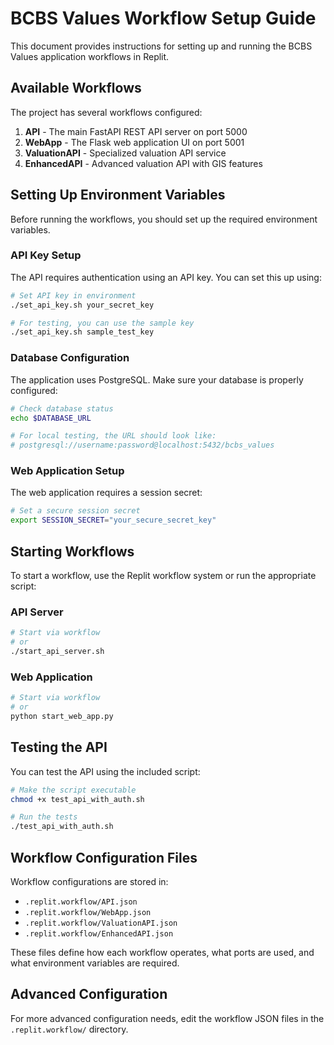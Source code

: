 # BCBS Values Workflow Setup Guide

This document provides instructions for setting up and running the BCBS Values application workflows in Replit.

## Available Workflows

The project has several workflows configured:

1. **API** - The main FastAPI REST API server on port 5000
2. **WebApp** - The Flask web application UI on port 5001
3. **ValuationAPI** - Specialized valuation API service
4. **EnhancedAPI** - Advanced valuation API with GIS features

## Setting Up Environment Variables

Before running the workflows, you should set up the required environment variables.

### API Key Setup

The API requires authentication using an API key. You can set this up using:

```bash
# Set API key in environment
./set_api_key.sh your_secret_key

# For testing, you can use the sample key
./set_api_key.sh sample_test_key
```

### Database Configuration

The application uses PostgreSQL. Make sure your database is properly configured:

```bash
# Check database status
echo $DATABASE_URL

# For local testing, the URL should look like:
# postgresql://username:password@localhost:5432/bcbs_values
```

### Web Application Setup

The web application requires a session secret:

```bash
# Set a secure session secret
export SESSION_SECRET="your_secure_secret_key"
```

## Starting Workflows

To start a workflow, use the Replit workflow system or run the appropriate script:

### API Server

```bash
# Start via workflow
# or
./start_api_server.sh
```

### Web Application

```bash
# Start via workflow
# or
python start_web_app.py
```

## Testing the API

You can test the API using the included script:

```bash
# Make the script executable
chmod +x test_api_with_auth.sh

# Run the tests
./test_api_with_auth.sh
```

## Workflow Configuration Files

Workflow configurations are stored in:

- `.replit.workflow/API.json`
- `.replit.workflow/WebApp.json`
- `.replit.workflow/ValuationAPI.json`
- `.replit.workflow/EnhancedAPI.json`

These files define how each workflow operates, what ports are used, and what environment variables are required.

## Advanced Configuration

For more advanced configuration needs, edit the workflow JSON files in the `.replit.workflow/` directory.